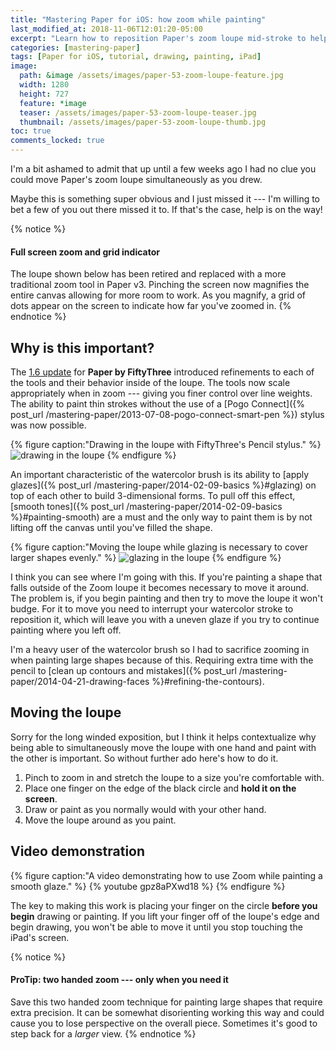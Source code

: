```yaml
---
title: "Mastering Paper for iOS: how zoom while painting"
last_modified_at: 2018-11-06T12:01:20-05:00
excerpt: "Learn how to reposition Paper's zoom loupe mid-stroke to help add detail to your drawings."
categories: [mastering-paper]
tags: [Paper for iOS, tutorial, drawing, painting, iPad]
image:
  path: &image /assets/images/paper-53-zoom-loupe-feature.jpg
  width: 1280
  height: 727
  feature: *image
  teaser: /assets/images/paper-53-zoom-loupe-teaser.jpg
  thumbnail: /assets/images/paper-53-zoom-loupe-thumb.jpg
toc: true
comments_locked: true
---
```


I'm a bit ashamed to admit that up until a few weeks ago I had no clue you could move Paper's zoom loupe simultaneously as you drew.

Maybe this is something super obvious and I just missed it --- I'm willing to bet a few of you out there missed it to. If that's the case, help is on the way!

{% notice %}
#### Full screen zoom and grid indicator

The loupe shown below has been retired and replaced with a more traditional zoom tool in Paper v3. Pinching the screen now magnifies the entire canvas allowing for more room to work. As you magnify, a grid of dots appear on the screen to indicate how far you've zoomed in.
{% endnotice %}

## Why is this important?

The [1.6 update](http://news.fiftythree.com/post/79379441335/the-paper-ios-7-update-is-here-brighter-fresher) for **Paper by FiftyThree** introduced refinements to each of the tools and their behavior inside of the loupe. The tools now scale appropriately when in zoom --- giving you finer control over line weights. The ability to paint thin strokes without the use of a [Pogo Connect]({% post_url /mastering-paper/2013-07-08-pogo-connect-smart-pen %}) stylus was now possible.

{% figure caption:"Drawing in the loupe with FiftyThree's Pencil stylus." %}
![drawing in the loupe](/assets/images/paper-53-zoom-loupe-pencil-ev.jpg)
{% endfigure %}

An important characteristic of the watercolor brush is its ability to [apply glazes]({% post_url /mastering-paper/2014-02-09-basics %}#glazing) on top of each other to build 3-dimensional forms. To pull off this effect, [smooth tones]({% post_url /mastering-paper/2014-02-09-basics %}#painting-smooth) are a must and the only way to paint them is by not lifting off the canvas until you've filled the shape.

{% figure caption:"Moving the loupe while glazing is necessary to cover larger shapes evenly." %}
![glazing in the loupe](/assets/images/paper-53-zoom-glaze-face.jpg)
{% endfigure %}

I think you can see where I'm going with this. If you're painting a shape that falls outside of the Zoom loupe it becomes necessary to move it around. The problem is, if you begin painting and then try to move the loupe it won't budge. For it to move you need to interrupt your watercolor stroke to reposition it, which will leave you with a uneven glaze if you try to continue painting where you left off.

I'm a heavy user of the watercolor brush so I had to sacrifice zooming in when painting large shapes because of this. Requiring extra time with the pencil to [clean up contours and mistakes]({% post_url /mastering-paper/2014-04-21-drawing-faces %}#refining-the-contours).

## Moving the loupe

Sorry for the long winded exposition, but I think it helps contextualize why being able to simultaneously move the loupe with one hand and paint with the other is important. So without further ado here's how to do it.

1. Pinch to zoom in and stretch the loupe to a size you're comfortable with.
2. Place one finger on the edge of the black circle and **hold it on the screen**.
3. Draw or paint as you normally would with your other hand.
4. Move the loupe around as you paint.

## Video demonstration

{% figure caption:"A video demonstrating how to use Zoom while painting a smooth glaze." %}
{% youtube gpz8aPXwd18 %}
{% endfigure %}

The key to making this work is placing your finger on the circle **before you begin** drawing or painting. If you lift your finger off of the loupe's edge and begin drawing, you won't be able to move it until you stop touching the iPad's screen.

{% notice %}
#### ProTip: two handed zoom --- only when you need it

Save this two handed zoom technique for painting large shapes that require extra precision. It can be somewhat disorienting working this way and could cause you to lose perspective on the overall piece. Sometimes it's good to step back for a *larger* view.
{% endnotice %}
